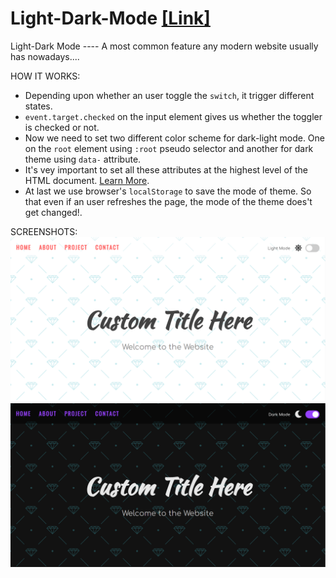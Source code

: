 # Light-Dark-Mode  [[Link]](https://prasenjitlightdarkmode.netlify.app/)
Light-Dark Mode ---- A most common feature any modern website usually has nowadays....

HOW IT WORKS:
 * Depending upon whether an user toggle the `switch`, it trigger different states.
 * `event.target.checked` on the input element gives us whether the toggler is checked or not.
 * Now we need to set two different color scheme for dark-light mode. One on the `root` element using `:root`
   pseudo selector and another for dark theme using `data-` attribute.
 * It's vey important to set all these attributes at the highest level of the HTML document. [Learn More](https://developer.mozilla.org/en-US/docs/Web/API/Document/documentElement).
 * At last we use browser's `localStorage` to save the mode of theme. So that even if an user refreshes the
   page, the mode of the theme does't get changed!.

SCREENSHOTS:
![](Screenshot-Light.png)
![](Screenshot-Dark.png)
